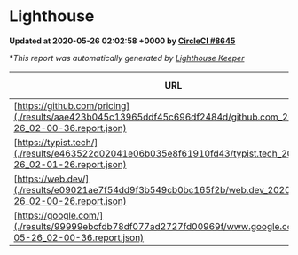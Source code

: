 
# Lighthouse

**Updated at 2020-05-26 02:02:58 +0000 by [CircleCI #8645](https://circleci.com/gh/ItinerisLtd/lighthouse-keeper-example/8645)**

**This report was automatically generated by [Lighthouse Keeper](https://github.com/itinerisltd/lighthouse-keeper)*

| URL | Performance | Accessibility | Best Practices | SEO | PWA | Updated At |
| --- | --- | --- | --- | --- | --- | --- |
| [https://github.com/pricing](./results/aae423b045c13965ddf45c696df2484d/github.com_2020-05-26_02-00-36.report.json) | 0.81 | 0.96 | 1 | 1 | 0.54 | 2020-05-26T02:00:36.432Z |
| [https://typist.tech/](./results/e463522d02041e06b035e8f61910fd43/typist.tech_2020-05-26_02-01-26.report.json) | 0.87 | 0.92 | 0.92 | 0.99 | 0.57 | 2020-05-26T02:01:26.552Z |
| [https://web.dev/](./results/e09021ae7f54dd9f3b549cb0bc165f2b/web.dev_2020-05-26_02-00-26.report.json) | 0.93 | 1 | 1 | 0.99 | 0.96 | 2020-05-26T02:00:26.386Z |
| [https://google.com/](./results/99999ebcfdb78df077ad2727fd00969f/www.google.com_2020-05-26_02-00-36.report.json) | 0.95 | 0.88 | 0.92 | 0.9 | 0.54 | 2020-05-26T02:00:36.237Z |
